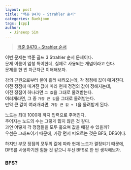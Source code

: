 ```yaml
---
layout: post
title: "백준 9470 - Strahler 순서"
categories: Baekjoon
tags: [cpp]
author:
  - Jinseop Sim
---
```

> [백준 9470 - Strahler 순서](https://www.acmicpc.net/problem/9470)

이번 문제는 백준 골드 3 Strahler 순서 문제이다.  
문제 이름이 엄청 특이한데, 실제로 사용되는 개념이라고 한다.  
문제를 한 번 차근차근 이해해보자.  

강의 근원으로부터 물이 흘러 내려오는데, 각 정점에 값이 매겨진다.  
이전 정점에 매겨진 값에 따라 현재 정점의 값이 정해지는데,  
이전 정점이 하나라면 ```그 값```을 그대로 물려받는다.  
여러개라면, 그 중 ```가장 큰 값```을 그대로 물려받는다.  
만약 큰 값이 여러개라면, ```가장 큰 값 + 1```을 물려받게 된다.  

노드는 최대 1000개 까지 입력으로 주어진다.  
주어지는 노드의 수는 그렇게 많지 않은 것 같다.  
과연 어떻게 각 정점들을 모두 훑으며 값을 매길 수 있을까?  
우선은 그래프이기 때문에, 가장 먼저 떠오르는 것은 BFS, DFS이다.  

하지만 부모 정점의 모두의 값에 따라 현재 노드가 결정되기 때문에,  
DFS를 사용하기엔 힘들 것 같으니 우선 BFS로 한 번 생각해보자.  

### BFS?
